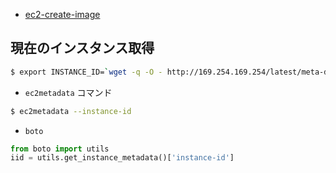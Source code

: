 - [ec2-create-image](http://docs.aws.amazon.com/AWSEC2/latest/CommandLineReference/ApiReference-cmd-CreateImage.html)


## 現在のインスタンス取得

~~~bash
$ export INSTANCE_ID=`wget -q -O - http://169.254.169.254/latest/meta-data/instance-id`
~~~

- `ec2metadata` コマンド

~~~bash
$ ec2metadata --instance-id
~~~

- `boto`

~~~py
from boto import utils
iid = utils.get_instance_metadata()['instance-id']
~~~
